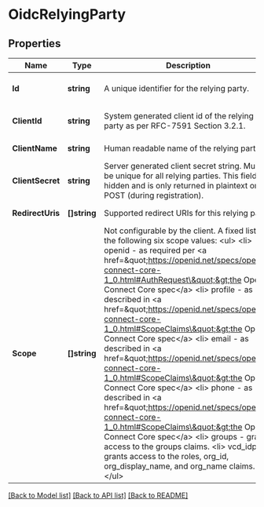 # OidcRelyingParty

## Properties
Name | Type | Description | Notes
------------ | ------------- | ------------- | -------------
**Id** | **string** | A unique identifier for the relying party. | [optional] [default to null]
**ClientId** | **string** | System generated client id of the relying party as per RFC-7591 Section 3.2.1.  | [optional] [default to null]
**ClientName** | **string** | Human readable name of the relying party.  | [default to null]
**ClientSecret** | **string** | Server generated client secret string. Must be unique for all relying parties. This field is hidden and is only returned in plaintext on a POST (during registration).  | [optional] [default to null]
**RedirectUris** | **[]string** | Supported redirect URIs for this relying party.  | [default to null]
**Scope** | **[]string** | Not configurable by the client. A fixed list of the following six scope values: &lt;ul&gt;   &lt;li&gt; openid - as required per &lt;a href&#x3D;\&quot;https://openid.net/specs/openid-connect-core-1_0.html#AuthRequest\&quot;&gt;the OpenID Connect Core spec&lt;/a&gt;   &lt;li&gt; profile - as described in &lt;a href&#x3D;\&quot;https://openid.net/specs/openid-connect-core-1_0.html#ScopeClaims\&quot;&gt;the OpenID Connect Core spec&lt;/a&gt;   &lt;li&gt; email - as described in &lt;a href&#x3D;\&quot;https://openid.net/specs/openid-connect-core-1_0.html#ScopeClaims\&quot;&gt;the OpenID Connect Core spec&lt;/a&gt;   &lt;li&gt; phone - as described in &lt;a href&#x3D;\&quot;https://openid.net/specs/openid-connect-core-1_0.html#ScopeClaims\&quot;&gt;the OpenID Connect Core spec&lt;/a&gt;   &lt;li&gt; groups - grants access to the groups claims.   &lt;li&gt; vcd_idp - grants access to the roles, org_id, org_display_name, and org_name claims. &lt;/ul&gt;  | [optional] [default to null]

[[Back to Model list]](../README.md#documentation-for-models) [[Back to API list]](../README.md#documentation-for-api-endpoints) [[Back to README]](../README.md)


